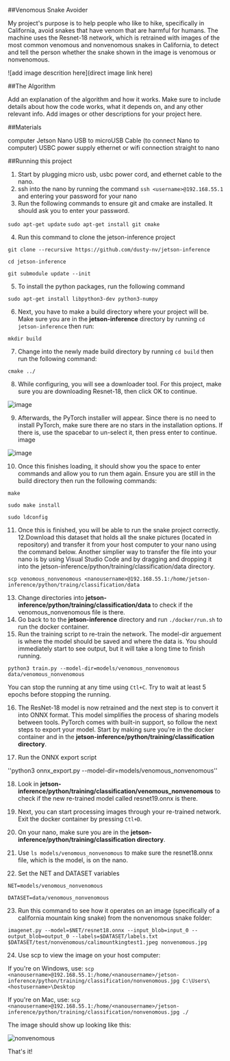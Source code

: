 ##Venomous Snake Avoider

My project's purpose is to help people who like to hike, specifically in California, avoid snakes that have venom that are harmful for humans. The machine uses the Resnet-18 network, which is retrained with images of the most common venomous and nonvenomous snakes in California, to detect and tell the person whether the snake shown in the image is venomous or nonvenomous.

![add image descrition here](direct image link here)

##The Algorithm

Add an explanation of the algorithm and how it works. Make sure to include details about how the code works, what it depends on, and any other relevant info. Add images or other descriptions for your project here.

##Materials

computer
Jetson Nano
USB to microUSB Cable (to connect Nano to computer)
USBC power supply
ethernet or wifi connection straight to nano

##Running this project

1. Start by plugging micro usb, usbc power cord, and ethernet cable to the nano.
2. ssh into the nano by running the command ``ssh <username>@192.168.55.1`` and entering your password for your nano
3. Run the following commands to ensure git and cmake are installed. It should ask you to enter your password.

``
sudo apt-get update
``
``
sudo apt-get install git cmake
``

4. Run this command to clone the jetson-inference project

``git clone --recursive https://github.com/dusty-nv/jetson-inference``

``cd jetson-inference``

``git submodule update --init``

5. To install the python packages, run the following command

``sudo apt-get install libpython3-dev python3-numpy``

6. Next, you have to make a build directory where your project will be. Make sure you are in the **jetson-inference** directory by running ``cd jetson-inference`` then run:

``mkdir build``

7. Change into the newly made build directory by running ``cd build`` then run the following command:

``cmake ../``

8. While configuring, you will see a downloader tool. For this project, make sure you are downloading Resnet-18, then click OK to continue. 

![image](https://user-images.githubusercontent.com/110637561/184810596-5d2e7d43-4fb6-4adf-b85c-2499bfa4fba6.jpeg)

9. Afterwards, the PyTorch installer will appear. Since there is no need to install PyTorch, make sure there are no stars in the installation options. If there is, use the spacebar to un-select it, then press enter to continue. image

![image](https://user-images.githubusercontent.com/110637561/184810776-48cb9746-f720-48e1-ae8e-0872fe6ea360.jpeg)

10. Once this finishes loading, it should show you the space to enter commands and allow you to run them again. Ensure you are still in the build directory then run the following commands:

``make``

``sudo make install``

``sudo ldconfig``

11. Once this is finished, you will be able to run the snake project correctly. 
12.Download this dataset that holds all the snake pictures (located in repository) and transfer it from your host computer to your nano using the command below. Another simplier way to transfer the file into your nano is by using Visual Studio Code and by dragging and dropping it into the jetson-inference/python/training/classification/data directory.

``scp venomous_nonvenomous <nanousername>@192.168.55.1:/home/jetson-inference/python/traing/classification/data``

13. Change directories into **jetson-inference/python/training/classification/data** to check if the venomous_nonvenomous file is there.
14. Go back to to the **jetson-inference** directory and run ``./docker/run.sh`` to run the docker container.
15. Run the training script to re-train the network. The model-dir arguement is where the model should be saved and where the data is. You should immediately start to see output, but it will take a long time to finish running.

``python3 train.py --model-dir=models/venomous_nonvenomous data/venomous_nonvenomous``

You can stop the running at any time using ``Ctl+C``. Try to wait at least 5 epochs before stopping the running. 

16. The ResNet-18 model is now retrained and the next step is to convert it into ONNX format. This model simplifies the process of sharing models between tools. PyTorch comes with built-in support, so follow the next steps to export your model. Start by making sure you're in the docker container and in the **jetson-inference/python/training/classification directory**.

17. Run the ONNX export script

''python3 onnx_export.py --model-dir=models/venomous_nonvenomous''

18. Look in **jetson-inference/python/training/classification/venomous_nonvenomous** to check if the new re-trained model called resnet19.onnx is there.

19. Next, you can start processing images through your re-trained network. Exit the docker container by pressing ``Ctl+D``.

20. On your nano, make sure you are in the **jetson-inference/python/training/classification directory**.

21. Use ``ls models/venomous_nonvenomous`` to make sure the resnet18.onnx file, which is the model, is on the nano.

22. Set the NET and DATASET variables

``NET=models/venomous_nonvenomous``

``DATASET=data/venomous_nonvenomous``

23. Run this command to see how it operates on an image (specifically of a california mountain king snake) from the nonvenomous snake folder:

``imagenet.py --model=$NET/resnet18.onnx --input_blob=input_0 --output_blob=output_0 --labels=$DATASET/labels.txt $DATASET/test/nonvenomous/calimountkingtest1.jpeg nonvenomous.jpg``

24. Use scp to view the image on your host computer:

If you're on Windows, use: ``scp <nanousername>@192.168.55.1:/home/<nanousername>/jetson-inference/python/training/classification/nonvenomous.jpg C:\Users\<hostusername>\Desktop``

If you're on Mac, use: ``scp <nanousername>@192.168.55.1:/home/<nanousername>/jetson-inference/python/training/classification/nonvenomous.jpg ./``

The image should show up looking like this:

![nonvenomous](https://user-images.githubusercontent.com/110637561/184809863-aa2198ee-4fed-437c-b338-562208171e01.jpg)


That's it!

